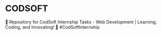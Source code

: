 # CODSOFT
🌟 Repository for CodSoft Internship Tasks - Web Development | Learning, Coding, and Innovating! 🚀 #CodSoftInternship
